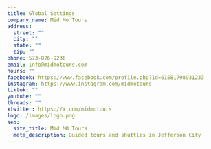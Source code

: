 ```yaml
---
title: Global Settings
company_name: Mid Mo Tours
address:
  street: ""
  city: ""
  state: ""
  zip: ""
phone: 573-826-9236
email: info@midmotours.com
hours: ""
facebook: https://www.facebook.com/profile.php?id=61581798931233
instagram: https://www.instagram.com/midmotours
tiktok: ""
youtube: ""
threads: ""
xtwitter: https://x.com/midmotours
logo: /images/logo.png
seo:
  site_title: Mid MO Tours
  meta_description: Guided tours and shuttles in Jefferson City
---
```


